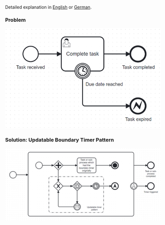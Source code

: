 Detailed explanation in [English](https://www.brix.ch/en/about-us/news/avoid-typical-errors-in-process-models-through-design-patterns#updatable-boundary-timer-pattern) or [German](https://www.brix.ch/de/ueber-uns/news/vermeidung-typischer-fehler-in-prozessmodellen-durch-design-patterns#updatable-boundary-timer-pattern).

### Problem

![problem](boundary-timer-update-problem.png)

### Solution: Updatable Boundary Timer Pattern

![solution](updatable-boundary-timer-pattern.png)